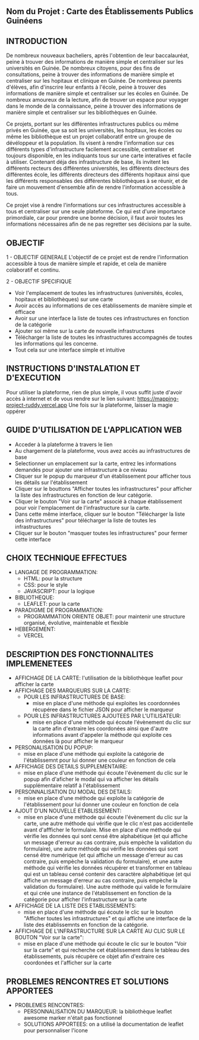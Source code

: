 ## Nom du Projet :  Carte des Établissements Publics Guinéens

## INTRODUCTION
De nombreux nouveaux bacheliers, après l'obtention de leur baccalauréat, peine à trouver des informations de manière simple et centraliser sur les universités en Guinée.
De nombreux citoyens, pour des fins de consultations, peine à trouver des informations de manière simple et centraliser sur les hopitaux et clinique en Guinée.
De nombreux parents d'élèves, afin d'inscrire leur enfants à l'école, peine à trouver des informations de manière simple et centraliser sur les écoles en Guinée.
De nombreux amoureux de la lecture, afin de trouver un espace pour voyager dans le monde de la connaissance, peine à trouver des informations de manière simple et centraliser sur les bibliothèques en Guinée.

Ce projets, portant sur les différentes infrastructures publics ou même privés en Guinée, que sa soit les universités, les hopitaux, les écoles ou même les bibliothèque est un projet collaboratif entre un groupe de dévéloppeur et la population. Ils visent à rendre l'information sur ces différents types d'infrastructure facilement accessible, centraliser et toujours disponible, en les indiquants tous sur une carte interatives et facile à utiliser. Contenant déja des infrastructure de base, ils invitent les différents recteurs des différentes universités, les différents directeurs des différentes école, les différents directeurs des différents hopitaux ainsi que les différents responsables des différentes bibliothèques à se réunir, et de faire un mouvement d'ensemble afin de rendre l'information accessible à tous.

Ce projet vise à rendre l'informations sur ces infrastructures accessible à tous et centraliser sur une seule plateforme. Ce qui est d'une importance primordiale, car pour prendre une bonne décision, il faut avoir toutes les informations nécessaires afin de ne pas regretter ses décisions par la suite.

## OBJECTIF
1 - OBJECTIF GENERALE
L'objectif de ce projet est de rendre l'information accessible à tous de manière simple et rapide, et cela de manière colaboratif et continu.

2 - OBJECTIF SPECIFIQUE
- Voir l'emplacement de toutes les infrastructures (universités, écoles, hopitaux et bibliothèques) sur une carte
- Avoir accès au informations de ces établissements de manière simple et éfficace
- Avoir sur une interface la liste de toutes ces infrastructures en fonction de la catégorie
- Ajouter soi même sur la carte de nouvelle infrastructures
- Télécharger la liste de toutes les infrastructures accompagnés de toutes les informations qui les concerne.
- Tout cela sur une interface simple et intuitive

## INSTRUCTIONS D'INSTALATION ET D'EXECUTION
Pour utiliser la plateforme, rien de plus simple, il vous suffit juste d'avoir accès à internet et de vous rendre sur le lien suivant: https://mapping-project-ruddy.vercel.app
Une fois sur la plateforme, laisser la magie oppérer

## GUIDE D'UTILISATION DE L'APPLICATION WEB
- Acceder à la plateforme à travers le lien
- Au chargement de la plateforme, vous avez accès au infrastructures de base
- Selectionner un emplacement sur la carte, entrez les informations demandés pour ajouter une infrastructure à ce niveau
- Cliquer sur le popup du marqueur d'un établissement pour afficher tous les détails sur l'établissement
- Cliquer sur le bouttons "Afficher toutes les infrastructures" pour afficher la liste des infrastructures en fonction de leur catégorie.
- Cliquer le bouton "Voir sur la carte" associé à chaque établissement pour voir l'emplacement de l'infrastructure sur la carte.
- Dans cette même interface, cliquer sur le bouton "Télécharger la liste des infrastructures" pour télécharger la liste de toutes les infrastructures
- Cliquer sur le bouton "masquer toutes les infrastructures" pour fermer cette interface

## CHOIX TECHNIQUE EFFECTUES
- LANGAGE DE PROGRAMMATION:
    - HTML: pour la structure
    - CSS: pour le style
    - JAVASCRIPT: pour la logique
- BIBLIOTHEQUE:
    - LEAFLET: pour la carte
- PARADIGME DE PROGRAMMATION:
    - PROGRAMMATION ORIENTE OBJET: pour maintenir une structure organisé, évolutive, maintenable et flexible
- HEBERGEMENT:
    - VERCEL

## DESCRIPTION DES FONCTIONNALITES IMPLEMENETEES
- AFFICHAGE DE LA CARTE: l'utilisation de la bibliothèque leaflet pour afficher la carte
- AFFICHAGE DES MARQUEURS SUR LA CARTE: 
    - POUR LES INFRASTRUCTURES DE BASE: 
        - mise en place d'une méthode qui exploites les coordonnées récupéree dans le fichier JSON pour afficher le marqueur
    - POUR LES INFRASTRUCTURES AJOUTEES PAR L'UTILISATEUR:
        - mise en place d'une méthode qui écoute l'évènement du clic sur la carte afin d'extraire les coordonées ainsi que d'autre informations avant d'appeler la méthode qui exploite ces données là pour afficher le marqueur
- PERSONALISATION DU POPUP: 
    - mise en place d'une méthode qui exploite la catégorie de l'établissemnt pour lui donner une couleur en fonction de cela
- AFFICHAGE DES DETAILS SUPPLEMENTAIRE:
    - mise en place d'une méthode qui écoute l'évènement du clic sur le popup afin d'aficher le modal qui va afficher les détails supplémentaire relatif à l'établissement
- PERSONNALISATION DU MODAL DES DETAILS:
    - mise en place d'une méthode qui exploite la catégorie de l'établissement pour lui donner une couleur en fonction de cela
- AJOUT D'UN NOUVELLE ETABLISSEMENT:
    - mise en place d'une méthode qui écoute l'évènement du clic sur la carte, une autre méthode qui vérifie que le clic n'est pas accidentelle avant d'affficher le formulaire. Mise en place d'une méthode qui vérifie les données qui sont censé être alphabétique (et qui affiche un message d'erreur au cas contraire, puis empèche la validation du formulaire), une autre méthode qui vérifie les données qui sont censé être numérique (et qui affiche un message d'erreur au cas contraire, puis empèche la validation du formulaire), et une autre méthode qui vérifie les données récupérer et transformer en tableau qui est un tableau censé contenir des caractère alphabétique (et qui affiche un message d'erreur au cas contraire, puis empèche la validation du formulaire). Une autre méthode qui valide le formulaire et qui crée une instance de l'établissement en fonction de la catégorie pour afficher l'infrastructure sur la carte
- AFFICHAGE DE LA LISTE DES ETABLISSEMENTS:
    - mise en place d'une méthode qui écoute le clic sur le bouton "Afficher toutes les infrastructures" et qui affiche une interface de la liste des établissemnts en fonction de la catégorie.
- AFFICHAGE DE L'INFRASTRUCTURE SUR LA CARTE AU CLIC SUR LE BOUTON "Voir sur la carte":
    - mise en place d'une méthode qui écoute le clic sur le bouton "Voir sur la carte" et qui recherche cet établissement dans le tableau des établissements, puis récupère ce objet afin d'extraire ces coordonées et l'afficher sur la carte


## PROBLEMES RENCONTRES ET SOLUTIONS APPORTEES
- PROBLEMES RENCONTRES: 
    - PERSONNALISATION DU MARQUEUR:
        la bibliothèque leaflet awesome marker n'était pas fonctionnel
    - SOLUTIONS APPORTEES:
        on a utilisé la documentation de leaflet pour personnaliser l'icone











